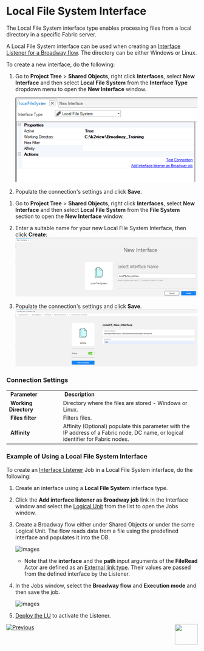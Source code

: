 # Local File System Interface


The Local File System interface type enables processing files from a local directory in a specific Fabric server.

A Local File System interface can be used when creating an [Interface Listener for a Broadway flow](/articles/19_Broadway/09_broadway_integration_with_Fabric.md#interface-listener-for-broadway-flows). The directory can be either Windows or Linux. 

To create a new interface, do the following:

<studio>

1. Go to **Project Tree** > **Shared Objects**, right click **Interfaces**, select **New Interface** and then select **Local File System** from the **Interface Type** dropdown menu to open the **New Interface** window.


   ![image](images/local_1.PNG)

2. Populate the connection's settings and click **Save**.

</studio>   


<web>

1. Go to **Project Tree** > **Shared Objects**, right click **Interfaces**, select **New Interface** and then select **Local File System** from the **File System** section to open the **New Interface** window.

2. Enter a suitable name for your new Local File System Interface, then click **Create**:
   ![image](images/local_1WEB.PNG)

3. Populate the connection's settings and click **Save**.
   ![image](images/local_2WEB.PNG)

</web>   



### Connection Settings

<table>
<tbody>
<tr>
<td width="200pxl">&nbsp;<strong>Parameter</strong></td>
<td width="700pxl">&nbsp;<strong>Description</strong></td>
</tr>
<tr>
<td>&nbsp;<strong>Working Directory&nbsp;</strong></td>
<td>Directory where the files are stored - Windows or Linux.</td>
</tr>
<tr>
<td>&nbsp;<strong>Files filter</strong></td>
<td>Filters files.</td>
</tr>
<tr>
<td>&nbsp;<strong>Affinity</strong></td>
<td>Affinity (Optional) populate this parameter with the IP address of a Fabric node, DC name, or logical identifier for Fabric nodes.</td>
</tr>
</tbody>
</table>




### Example of Using a Local File System Interface

To create an [Interface Listener](/articles/19_Broadway/09_broadway_integration_with_Fabric.md#interface-listener-for-broadway-flows) Job in a Local File System interface, do the following: 

1. Create an interface using a **Local File System** interface type.

2. Click the **Add interface listener as Broadway job** link in the Interface window and select the [Logical Unit](/articles/03_logical_units/01_LU_overview.md) from the list to open the Jobs window. 

3. Create a Broadway flow either under Shared Objects or under the same Logical Unit. The flow reads data from a file using the predefined interface and populates it into the DB. 

   ![images](images/broadway_file_read.PNG)

   * Note that the **interface** and the **path** input arguments of the **FileRead** Actor are defined as an [External link type](/articles/19_Broadway/03_broadway_actor_window.md#actors-inputs-and-outputs). Their values are passed from the defined interface by the Listener.

<studio>
   
4. In the Jobs window, select the **Broadway flow** and **Execution mode** and then save the job.

   ![images](images/02_sftp_2.PNG)

5. [Deploy the LU](/articles/16_deploy_fabric/02_deploy_from_Fabric_Studio.md) to activate the Listener.

</studio>


[![Previous](/articles/images/Previous.png)](05_HTTP_interface.md)[<img align="right" width="60" height="54" src="/articles/images/Next.png">](07_custom_interface.md) 
